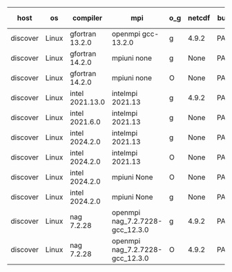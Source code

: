 

| host     | os       | compiler                              | mpi                      | o_g        | netcdf        | build       | u_pass          | u_fail          | s_pass            | s_fail            | e_pass             | e_fail             | nuopc_pass       | nuopc_fail       | artifacts link          |
|----------|----------|---------------------------------------|--------------------------|------------|---------------|-------------|-----------------|-----------------|-------------------|-------------------|--------------------|--------------------|------------------|------------------|-------------------------|
| discover | Linux | gfortran 13.2.0 | openmpi gcc-13.2.0  | g | 4.9.2  | PASS | None | None | None | None | None | None | None | None | <a href="https://github.com/esmf-org/esmf-test-artifacts/tree/dc3c7287e75dca1378c4a5b866d71407246b7481/develop/gfortran/13.2.0/g/openmpi/gcc-13.2.0" target="_blank">dc3c728</a> | 
| discover | Linux | gfortran 14.2.0 | mpiuni none  | g | None  | PASS | None | None | None | None | None | None | None | None | <a href="https://github.com/esmf-org/esmf-test-artifacts/tree/46ec28ad9250929f53fa24682ec75238f2a37b9f/develop/gfortran/14.2.0/g/mpiuni/none" target="_blank">46ec28a</a> | 
| discover | Linux | gfortran 14.2.0 | mpiuni none  | O | None  | PASS | None | None | None | None | None | None | None | None | <a href="https://github.com/esmf-org/esmf-test-artifacts/tree/b35293ead1e8de8ebb0a0fbc6bee53a46f40b16c/develop/gfortran/14.2.0/O/mpiuni/none" target="_blank">b35293e</a> | 
| discover | Linux | intel 2021.13.0 | intelmpi 2021.13  | g | 4.9.2  | PASS | None | None | None | None | None | None | None | None | <a href="https://github.com/esmf-org/esmf-test-artifacts/tree/bf817dcdbc892841f5aeef44b7e766e81ace25b7/develop/intel/2021.13.0/g/intelmpi/2021.13" target="_blank">bf817dc</a> | 
| discover | Linux | intel 2021.6.0 | intelmpi 2021.13  | g | None  | PASS | None | None | None | None | None | None | None | None | <a href="https://github.com/esmf-org/esmf-test-artifacts/tree/48368748a26e6b3588fccb4569121489459fdeda/develop/intel/2021.6.0/g/intelmpi/2021.13" target="_blank">4836874</a> | 
| discover | Linux | intel 2024.2.0 | intelmpi 2021.13  | g | None  | PASS | None | None | None | None | None | None | None | None | <a href="https://github.com/esmf-org/esmf-test-artifacts/tree/9b5c13f0c4bd9ebc839eedabab8581433eb192c1/develop/intel/2024.2.0/g/intelmpi/2021.13" target="_blank">9b5c13f</a> | 
| discover | Linux | intel 2024.2.0 | intelmpi 2021.13  | O | None  | PASS | None | None | None | None | None | None | None | None | <a href="https://github.com/esmf-org/esmf-test-artifacts/tree/9ac6e8cc550a71dc532f4c4ea92f2daf6e2fc65f/develop/intel/2024.2.0/O/intelmpi/2021.13" target="_blank">9ac6e8c</a> | 
| discover | Linux | intel 2024.2.0 | mpiuni None  | O | None  | PASS | None | None | None | None | None | None | None | None | <a href="https://github.com/esmf-org/esmf-test-artifacts/tree/434e77b35d5efc52da852b52ccf27f65f3ce2962/develop/intel/2024.2.0/O/mpiuni/None" target="_blank">434e77b</a> | 
| discover | Linux | intel 2024.2.0 | mpiuni None  | g | None  | PASS | None | None | None | None | None | None | None | None | <a href="https://github.com/esmf-org/esmf-test-artifacts/tree/546215407cd9549820689d07868ff31f78e7a154/develop/intel/2024.2.0/g/mpiuni/None" target="_blank">5462154</a> | 
| discover | Linux | nag 7.2.28 | openmpi nag_7.2.7228-gcc_12.3.0  | g | 4.9.2  | PASS | None | None | None | None | None | None | None | None | <a href="https://github.com/esmf-org/esmf-test-artifacts/tree/fee04fe6b81d07a589e9de519122d5d9f435d3e0/develop/nag/7.2.28/g/openmpi/nag_7.2.7228-gcc_12.3.0" target="_blank">fee04fe</a> | 
| discover | Linux | nag 7.2.28 | openmpi nag_7.2.7228-gcc_12.3.0  | O | 4.9.2  | PASS | None | None | None | None | None | None | None | None | <a href="https://github.com/esmf-org/esmf-test-artifacts/tree/5f1fd65802d66ab9663fb4849fa52c218290425f/develop/nag/7.2.28/O/openmpi/nag_7.2.7228-gcc_12.3.0" target="_blank">5f1fd65</a> | 

